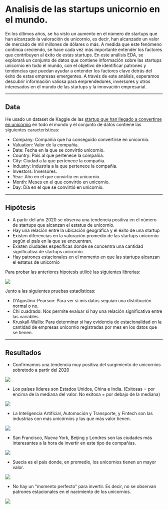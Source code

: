 # Analisis de las startups unicornio en el mundo.

En los últimos años, se ha visto un aumento en el número de startups que han alcanzado la valoración de unicornio, es decir, han alcanzado un valor de mercado de mil millones de dólares o más. A medida que este fenómeno continúa creciendo, se hace cada vez más importante entender los factores que contribuyen al éxito de estas startups. En este análisis EDA, se explorará un conjunto de datos que contiene información sobre las startups unicornio en todo el mundo, con el objetivo de identificar patrones y tendencias que puedan ayudar a entender los factores clave detrás del éxito de estas empresas emergentes. A través de este análisis, esperamos descubrir información valiosa para emprendedores, inversores y otros interesados en el mundo de las startups y la innovación empresarial.

------

## Data

He usado un dataset de Kaggle de las [startup que han llegado a convertirse en unicornio](https://www.kaggle.com/datasets/uzairrehman/world-wide-unicorn-startups) en todo el mundo y el conjunto de datos contiene las siguientes características:


- Company: Compañia que ha conseguido convertirse en unicornio. 
- Valuation: Valor de la compañia.
- Date: Fecha en la que se convirtio unicornio.
- Country: País al que pertenece la compañia.
- City: Ciudad a la que pertenece la compañia.
- Industry: Industria a la que pertenece la compañia.
- Investors: Inversores.
- Year: Año en el que convirtio en unicornio. 
- Month: Meses en el que convirtio en unicornio. 
- Day: Día en el que se convirtió en unicornio. 

-----

## Hipótesis

-  A partir del año 2020 se observa una tendencia positiva en el número de startups que alcanzan el estatus de unicornio. 
- Hay una relación entre la ubicación geográfica y el éxito de una startup
- Existen diferencias en la valoración promedio de las startups unicornio según el país en la que se encuentran.
- Existen ciudades específicas donde se concentra una cantidad significativa de startups unicornio.
- Hay patrones estacionales en el momento en que las startups alcanzan el estatus de unicornio

Para probar las anteriores hipotesis utilicé las siguientes librerias:


<img src = 'fotos readme/librerias.PNG'>



Junto a las siguientes pruebas estadísticas: 
- D'Agostino-Pearson: Para ver si mis datos seguian una distribución normal o no.
- Chi cuadrado: Nos permite evaluar si hay una relación significativa entre las variables.
- Kruskall-Wallis: Para determinar si hay evidencia de estacionalidad en la cantidad de empresas unicornio registradas por mes en los datos que se tienen.


-----
## Resultados


- Confirmamos una tendencia muy positiva del surgimiento de unicornios sobretodo a partir del 2020

<img src = 'fotos readme/hipotesis1.png'> 

- Los países líderes son Estados Unidos, China e India. (Exitosas = por encima de la mediana del valor. No exitosa = por debajo de la mediana)

<img src = 'fotos readme/hipotesis2.png'>

- La Inteligencia Artificial, Automoción y Transporte, y Fintech son las industrias con más unicórnios y las que más valor tienen. 

<img src = 'fotos readme/industrias.png'>

- San Francisco, Nueva York, Beijing y Londres son las ciudades más interesantes a la hora de invertir en este tipo de compañias.

<img src = 'fotos readme/hipotesis4.png'>

- Suecia es el país donde, en promedio, los unicornios tienen un mayor valor. 

<img src = 'fotos readme/hipotesis3.png'>

- No hay un "momento perfecto" para invertir. Es decir, no se observan patrones estacionales en el nacimiento de los unicornios. 

<img src = 'fotos readme/hipotesis5.png'>
